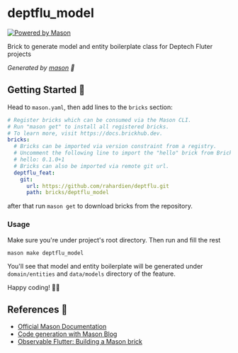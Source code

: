 # deptflu_model

[![Powered by Mason](https://img.shields.io/endpoint?url=https%3A%2F%2Ftinyurl.com%2Fmason-badge)](https://github.com/felangel/mason)

Brick to generate model and entity boilerplate class for Deptech Fluter projects

_Generated by [mason][1] 🧱_

## Getting Started 🚀

Head to `mason.yaml`, then add lines to the `bricks` section:

```yaml
# Register bricks which can be consumed via the Mason CLI.
# Run "mason get" to install all registered bricks.
# To learn more, visit https://docs.brickhub.dev.
bricks:
  # Bricks can be imported via version constraint from a registry.
  # Uncomment the following line to import the "hello" brick from BrickHub.
  # hello: 0.1.0+1
  # Bricks can also be imported via remote git url.
  deptflu_feat:
    git:
      url: https://github.com/rahardien/deptflu.git
      path: bricks/deptflu_model
```

after that run `mason get` to download bricks from the repository.

### Usage

Make sure you're under project's root directory. Then run and fill the rest

```shell
mason make deptflu_model
```

You'll see that model and entity boilerplate will be generated under `domain/entities` and `data/models` directory of the feature.

Happy coding! 🥳🎉

## References 📕

- [Official Mason Documentation][2]
- [Code generation with Mason Blog][3]
- [Observable Flutter: Building a Mason brick][6]

[1]: https://github.com/felangel/mason
[2]: https://docs.brickhub.dev
[3]: https://verygood.ventures/blog/code-generation-with-mason
[6]: https://youtu.be/o8B1EfcUisw
